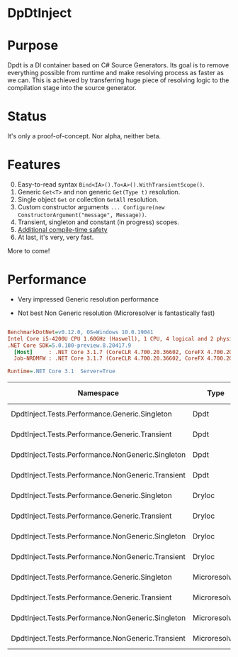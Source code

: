 # DpDtInject

# Purpose

Dpdt is a DI container based on C# Source Generators. Its goal is to remove everything possible from runtime and make resolving process as faster as we can. This is achieved by transferring huge piece of resolving logic to the compilation stage into the source generator.

# Status

It's only a proof-of-concept. Nor alpha, neither beta.

# Features

0. Easy-to-read syntax `Bind<IA>().To<A>().WithTransientScope()`.
0. Generic `Get<T>` and non generic `Get(Type t)` resolution.
0. Single object `Get` or collection `GetAll` resolution.
0. Custom constructor arguments `... Configure(new ConstructorArgument("message", Message))`.
0. Transient, singleton and constant (in progress) scopes.
0. [Additional compile-time safety](https://github.com/lsoft/DpdtInject/wiki#compile-time-safety)
0. At last, it's very, very fast.

More to come!

# Performance

+ Very impressed Generic resolution performance
- Not best Non Generic resolution (Microresolver is fantastically fast)

``` ini

BenchmarkDotNet=v0.12.0, OS=Windows 10.0.19041
Intel Core i5-4200U CPU 1.60GHz (Haswell), 1 CPU, 4 logical and 2 physical cores
.NET Core SDK=5.0.100-preview.8.20417.9
  [Host]     : .NET Core 3.1.7 (CoreCLR 4.700.20.36602, CoreFX 4.700.20.37001), X64 RyuJIT
  Job-NRDMFW : .NET Core 3.1.7 (CoreCLR 4.700.20.36602, CoreFX 4.700.20.37001), X64 RyuJIT

Runtime=.NET Core 3.1  Server=True  

```
|                                          Namespace |          Type |               Method |      Mean |    Error |    StdDev |    Median |  Gen 0 | Gen 1 | Gen 2 | Allocated |
|--------------------------------------------------- |-------------- |--------------------- |----------:|---------:|----------:|----------:|-------:|------:|------:|----------:|
|     DpdtInject.Tests.Performance.Generic.Singleton |          Dpdt |     GenericSingleton |  43.02 ns | 0.843 ns |  0.788 ns |  42.94 ns |      - |     - |     - |         - |
|     DpdtInject.Tests.Performance.Generic.Transient |          Dpdt |     GenericTransient |  65.93 ns | 1.155 ns |  1.080 ns |  65.65 ns | 0.0187 |     - |     - |     144 B |
|  DpdtInject.Tests.Performance.NonGeneric.Singleton |          Dpdt |  NonGenericSingleton |  79.71 ns | 3.464 ns | 10.105 ns |  75.87 ns |      - |     - |     - |         - |
|  DpdtInject.Tests.Performance.NonGeneric.Transient |          Dpdt |  NonGenericTransient | 100.22 ns | 1.975 ns |  2.028 ns |  99.92 ns | 0.0187 |     - |     - |     144 B |
|     DpdtInject.Tests.Performance.Generic.Singleton |        Dryloc |     GenericSingleton |  96.37 ns | 0.989 ns |  0.877 ns |  96.52 ns |      - |     - |     - |         - |
|     DpdtInject.Tests.Performance.Generic.Transient |        Dryloc |     GenericTransient | 156.20 ns | 1.830 ns |  1.712 ns | 156.72 ns | 0.0188 |     - |     - |     144 B |
|  DpdtInject.Tests.Performance.NonGeneric.Singleton |        Dryloc |  NonGenericSingleton |  56.82 ns | 0.998 ns |  0.933 ns |  56.50 ns |      - |     - |     - |         - |
|  DpdtInject.Tests.Performance.NonGeneric.Transient |        Dryloc |  NonGenericTransient | 117.67 ns | 2.046 ns |  1.709 ns | 117.69 ns | 0.0188 |     - |     - |     144 B |
|     DpdtInject.Tests.Performance.Generic.Singleton | Microresolver |     GenericSingleton |  57.18 ns | 0.985 ns |  0.921 ns |  57.06 ns |      - |     - |     - |         - |
|     DpdtInject.Tests.Performance.Generic.Transient | Microresolver |     GenericTransient | 124.55 ns | 1.937 ns |  1.812 ns | 124.48 ns | 0.0188 |     - |     - |     144 B |
|  DpdtInject.Tests.Performance.NonGeneric.Singleton | Microresolver |  NonGenericSingleton |  30.84 ns | 0.490 ns |  0.458 ns |  30.83 ns |      - |     - |     - |         - |
|  DpdtInject.Tests.Performance.NonGeneric.Transient | Microresolver |  NonGenericTransient |  91.18 ns | 1.445 ns |  1.281 ns |  91.36 ns | 0.0187 |     - |     - |     144 B |
